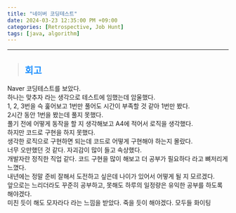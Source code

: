 ```yaml
---
title: "네이버 코딩테스트"
date: 2024-03-23 12:35:00 PM +09:00
categories: [Retrospective, Job Hunt]
tags: [java, algorithm]
---
```

***

>## <span style='color:#1E90FF'>회고</span>
Naver 코딩테스트를 보았다. <br>
하나는 맞추자 라는 생각으로 테스트에 임했는데 암울했다. <br>
1, 2, 3번을 슥 훑어보고 1번만 풀어도 시간이 부족할 것 같아 1번만 봤다. <br>
2시간 동안 1번을 봤는데 풀지 못했다. <br>
풀기 전에 어떻게 동작을 할 지 생각해보고 A4에 적어서 로직을 생각했다. <br>
하지만 코드로 구현을 하지 못했다. <br>
생각한 로직으로 구현하면 되는데 코드로 어떻게 구현해야 하는지 몰랐다. <br>
너무 오만했던 것 같다. 자괴감이 많이 들고 속상했다. <br>
개발자란 정직한 직업 같다. 코드 구현을 많이 해보고 더 공부가 필요하다 라고 뼈저리게 느꼈다. <br>
내년에는 정말 준비 잘해서 도전하고 싶은데 나이가 있어서 어떻게 될 지 모르겠다. <br>
앞으로는 느리더라도 꾸준히 공부하고, 못해도 하루의 일정량은 유익한 공부를 하도록 해야겠다. <br>
미친 듯이 해도 모자라다 라는 느낌을 받았다. 죽을 듯이 해야겠다. 모두들 화이팅